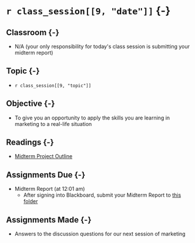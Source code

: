# `r class_session[[9, "date"]]` {-}

## Classroom {-}

- N/A (your only responsibility for today's class session is submitting your
midterm report)

## Topic {-}

- `r class_session[[9, "topic"]]`

## Objective {-}

- To give you an opportunity to apply the skills you are learning in marketing
to a real-life situation

## Readings {-}

- [Midterm Project Outline][]  

## Assignments Due {-}

- Midterm Report (at 12:01 am)
  - After signing into Blackboard, submit your Midterm Report to [this folder][]

## Assignments Made {-}

- Answers to the discussion questions for our next session of marketing

[Midterm Project Outline]: https://boichuk.commerce.virginia.edu/the-juice-laundry.html
[this folder]: https://blackboard.comm.virginia.edu/webapps/blackboard/content/listContent.jsp?course_id=_3248_1&content_id=_163593_1